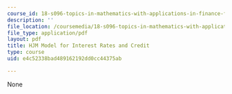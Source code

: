 ```yaml
---
course_id: 18-s096-topics-in-mathematics-with-applications-in-finance-fall-2013
description: ''
file_location: /coursemedia/18-s096-topics-in-mathematics-with-applications-in-finance-fall-2013/e4c52338bad489162192dd0cc44375ab_MIT18_S096F13_lecnote24.pdf
file_type: application/pdf
layout: pdf
title: HJM Model for Interest Rates and Credit
type: course
uid: e4c52338bad489162192dd0cc44375ab

---
```

None